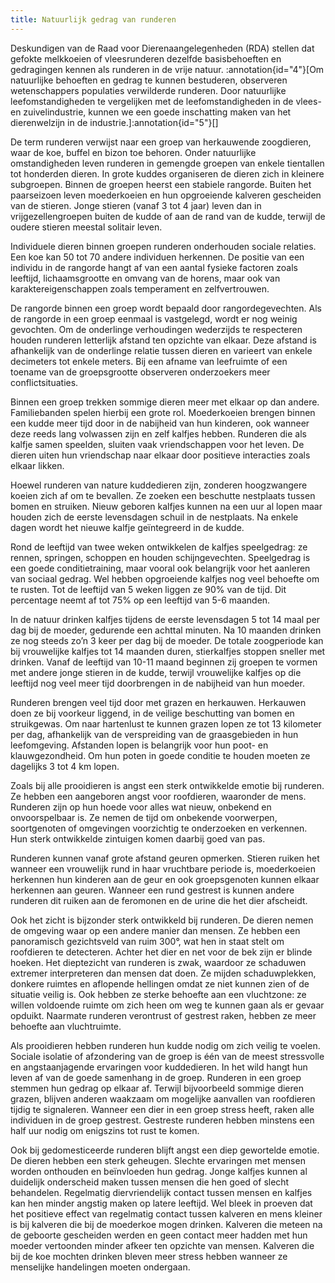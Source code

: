```yaml
---
title: Natuurlijk gedrag van runderen
---
```

Deskundigen van de Raad voor Dierenaangelegenheden (RDA) stellen dat gefokte melkkoeien of vleesrunderen dezelfde basisbehoeften en gedragingen kennen als runderen in de vrije natuur. :annotation{id="4"}[Om natuurlijke behoeften en gedrag te kunnen bestuderen, observeren wetenschappers populaties verwilderde runderen. Door natuurlijke leefomstandigheden te vergelijken met de leefomstandigheden in de vlees- en zuivelindustrie, kunnen we een goede inschatting maken van het dierenwelzijn in de industrie.]:annotation{id="5"}[]

De term runderen verwijst naar een groep van herkauwende zoogdieren, waar de koe, buffel en bizon toe behoren. Onder natuurlijke omstandigheden leven runderen in gemengde groepen van enkele tientallen tot honderden dieren. In grote kuddes organiseren de dieren zich in kleinere subgroepen. Binnen de groepen heerst een stabiele rangorde. Buiten het paarseizoen leven moederkoeien en hun opgroeiende kalveren gescheiden van de stieren. Jonge stieren (vanaf 3 tot 4 jaar) leven dan in vrijgezellengroepen buiten de kudde of aan de rand van de kudde, terwijl de oudere stieren meestal solitair leven.

Individuele dieren binnen groepen runderen onderhouden sociale relaties. Een koe kan 50 tot 70 andere individuen herkennen. De positie van een individu in de rangorde hangt af van een aantal fysieke factoren zoals leeftijd, lichaamsgrootte en omvang van de horens, maar ook van karaktereigenschappen zoals temperament en zelfvertrouwen.

De rangorde binnen een groep wordt bepaald door rangordegevechten. Als de rangorde in een groep eenmaal is vastgelegd, wordt er nog weinig gevochten. Om de onderlinge verhoudingen wederzijds te respecteren houden runderen letterlijk afstand ten opzichte van elkaar. Deze afstand is afhankelijk van de onderlinge relatie tussen dieren en varieert van enkele decimeters tot enkele meters. Bij een afname van leefruimte of een toename van de groepsgrootte observeren onderzoekers meer conflictsituaties.

Binnen een groep trekken sommige dieren meer met elkaar op dan andere. Familiebanden spelen hierbij een grote rol. Moederkoeien brengen binnen een kudde meer tijd door in de nabijheid van hun kinderen, ook wanneer deze reeds lang volwassen zijn en zelf kalfjes hebben. Runderen die als kalfje samen speelden, sluiten vaak vriendschappen voor het leven. De dieren uiten hun vriendschap naar elkaar door positieve interacties zoals elkaar likken.

Hoewel runderen van nature kuddedieren zijn, zonderen hoogzwangere koeien zich af om te bevallen. Ze zoeken een beschutte nestplaats tussen bomen en struiken. Nieuw geboren kalfjes kunnen na een uur al lopen maar houden zich de eerste levensdagen schuil in de nestplaats. Na enkele dagen wordt het nieuwe kalfje geïntegreerd in de kudde.

Rond de leeftijd van twee weken ontwikkelen de kalfjes speelgedrag: ze rennen, springen, schoppen en houden schijngevechten. Speelgedrag is een goede conditietraining, maar vooral ook belangrijk voor het aanleren van sociaal gedrag. Wel hebben opgroeiende kalfjes nog veel behoefte om te rusten. Tot de leeftijd van 5 weken liggen ze 90% van de tijd. Dit percentage neemt af tot 75% op een leeftijd van 5-6 maanden.

In de natuur drinken kalfjes tijdens de eerste levensdagen 5 tot 14 maal per dag bij de moeder, gedurende een achttal minuten. Na 10 maanden drinken ze nog steeds zo’n 3 keer per dag bij de moeder. De totale zoogperiode kan bij vrouwelijke kalfjes tot 14 maanden duren, stierkalfjes stoppen sneller met drinken. Vanaf de leeftijd van 10-11 maand beginnen zij groepen te vormen met andere jonge stieren in de kudde, terwijl vrouwelijke kalfjes op die leeftijd nog veel meer tijd doorbrengen in de nabijheid van hun moeder.

Runderen brengen veel tijd door met grazen en herkauwen. Herkauwen doen ze bij voorkeur liggend, in de veilige beschutting van bomen en struikgewas. Om naar hartenlust te kunnen grazen lopen ze tot 13 kilometer per dag, afhankelijk van de verspreiding van de graasgebieden in hun leefomgeving. Afstanden lopen is belangrijk voor hun poot- en klauwgezondheid. Om hun poten in goede conditie te houden moeten ze dagelijks 3 tot 4 km lopen.

Zoals bij alle prooidieren is angst een sterk ontwikkelde emotie bij runderen. Ze hebben een aangeboren angst voor roofdieren, waaronder de mens. Runderen zijn op hun hoede voor alles wat nieuw, onbekend en onvoorspelbaar is. Ze nemen de tijd om onbekende voorwerpen, soortgenoten of omgevingen voorzichtig te onderzoeken en verkennen. Hun sterk ontwikkelde zintuigen komen daarbij goed van pas.

Runderen kunnen vanaf grote afstand geuren opmerken. Stieren ruiken het wanneer een vrouwelijk rund in haar vruchtbare periode is, moederkoeien herkennen hun kinderen aan de geur en ook groepsgenoten kunnen elkaar herkennen aan geuren. Wanneer een rund gestrest is kunnen andere runderen dit ruiken aan de feromonen en de urine die het dier afscheidt.

Ook het zicht is bijzonder sterk ontwikkeld bij runderen. De dieren nemen de omgeving waar op een andere manier dan mensen. Ze hebben een panoramisch gezichtsveld van ruim 300°, wat hen in staat stelt om roofdieren te detecteren. Achter het dier en net voor de bek zijn er blinde hoeken. Het dieptezicht van runderen is zwak, waardoor ze schaduwen extremer interpreteren dan mensen dat doen. Ze mijden schaduwplekken, donkere ruimtes en aflopende hellingen omdat ze niet kunnen zien of de situatie veilig is. Ook hebben ze sterke behoefte aan een vluchtzone: ze willen voldoende ruimte om zich heen om weg te kunnen gaan als er gevaar opduikt. Naarmate runderen verontrust of gestrest raken, hebben ze meer behoefte aan vluchtruimte.

Als prooidieren hebben runderen hun kudde nodig om zich veilig te voelen. Sociale isolatie of afzondering van de groep is één van de meest stressvolle en angstaanjagende ervaringen voor kuddedieren. In het wild hangt hun leven af van de goede samenhang in de groep. Runderen in een groep stemmen hun gedrag op elkaar af. Terwijl bijvoorbeeld sommige dieren grazen, blijven anderen waakzaam om mogelijke aanvallen van roofdieren tijdig te signaleren. Wanneer een dier in een groep stress heeft, raken alle individuen in de groep gestrest. Gestreste runderen hebben minstens een half uur nodig om enigszins tot rust te komen.

Ook bij gedomesticeerde runderen blijft angst een diep gewortelde emotie. De dieren hebben een sterk geheugen. Slechte ervaringen met mensen worden onthouden en beïnvloeden hun gedrag. Jonge kalfjes kunnen al duidelijk onderscheid maken tussen mensen die hen goed of slecht behandelen. Regelmatig diervriendelijk contact tussen mensen en kalfjes kan hen minder angstig maken op latere leeftijd. Wel bleek in proeven dat het positieve effect van regelmatig contact tussen kalveren en mens kleiner is bij kalveren die bij de moederkoe mogen drinken. Kalveren die meteen na de geboorte gescheiden werden en geen contact meer hadden met hun moeder vertoonden minder afkeer ten opzichte van mensen. Kalveren die bij de koe mochten drinken bleven meer stress hebben wanneer ze menselijke handelingen moeten ondergaan.
